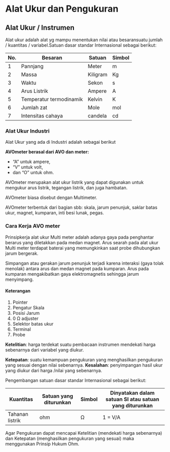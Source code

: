 # Alat Ukur dan Pengukuran

## Alat Ukur / Instrumen

Alat ukur adalah alat yg mampu menentukan nilai atau besaransuatu jumlah / kuantitas / variabel.Satuan dasar standar Internasional sebagai berikut:

| No. | Besaran                 | Satuan    | Simbol | 
| --- | ----------------------- | --------- | ------ |
| 1   | Pannjang                | Meter     | m      |
| 2   | Massa                   | Kiligram  | Kg     |
| 3   | Waktu                   | Sekon     | s      |
| 4   | Arus Listrik            | Ampere    | A      |
| 5   | Temperatur termodinamik | Kelvin    | K      |
| 6   | Jumlah zat              | Mole      | mol    |
| 7   | Intensitas cahaya       | candela   | cd     |

### Alat Ukur Industri

Alat Ukur yang ada di Industri adalah sebagai berikut

**AVOmeter berasal dari AVO dan meter:**

- “A” untuk ampere,
- “V” untuk volt,
- dan “O” untuk ohm.

AVOmeter merupakan alat ukur listrik yang dapat digunakan untuk mengukur arus listrik, tegangan listrik, dan juga hambatan.

AVOmeter biasa disebut dengan Multimeter.

AVOmeter terbentuk dari bagian sbb: skala, jarum penunjuk, saklar batas ukur, magnet, kumparan, inti besi lunak, pegas.

### Cara Kerja AVO meter

Prinsipkerja alat ukur Multi meter adalah adanya gaya pada penghantar berarus yang diletakkan pada medan magnet. Arus searah pada alat ukur Multi meter terdapat baterai yang memungkinkan saat probe dihubungkan jarum bergerak.

Simpangan atau gerakan jarum penunjuk terjadi karena interaksi (gaya tolak menolak) antara arus dan medan magnet pada kumparan. Arus pada kumparan mengakibatkan gaya elektromagnetis sehingga jarum menyimpang.

#### Keterangan

1. Pointer
2. Pengatur Skala
3. Posisi Jarum
4. 0 Ω adjuster
5. Selektor batas ukur
6. Terminal
7. Probe

**Ketelitian**: harga terdekat suatu pembacaan instrumen mendekati harga sebenarnya dari variabel yang diukur.

**Ketepatan**: suatu kemampuan pengukuran yang menghasilkan pengukuran yang sesuai dengan nilai sebenarnya.
**Kesalahan**: penyimpangan hasil ukur yang diukur dari harga /nilai yang sebenarnya.

Pengembangan satuan dasar standar Internasional sebagai berikut:


| Kuantitas | Satuan yang diturunkan | Simbol | Dinyatakan dalam satuan SI atau satuan yang diturunkan |
| --------- | ---------------------- | ------ | ------- |
| Tahanan listrik | ohm | Ω | 1 = V/A |

Agar Pengukuran dapat mencapai Ketelitian (mendekati harga sebenarnya) dan Ketepatan (menghasilkan pengukuran yang sesuai) maka menggunakan Prinsip Hukum Ohm.